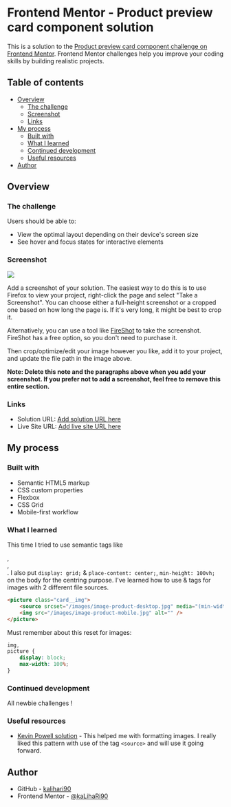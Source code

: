 # Frontend Mentor - Product preview card component solution

This is a solution to the [Product preview card component challenge on Frontend Mentor](https://www.frontendmentor.io/challenges/product-preview-card-component-GO7UmttRfa). Frontend Mentor challenges help you improve your coding skills by building realistic projects.

## Table of contents

- [Overview](#overview)
  - [The challenge](#the-challenge)
  - [Screenshot](#screenshot)
  - [Links](#links)
- [My process](#my-process)
  - [Built with](#built-with)
  - [What I learned](#what-i-learned)
  - [Continued development](#continued-development)
  - [Useful resources](#useful-resources)
- [Author](#author)

## Overview

### The challenge

Users should be able to:

- View the optimal layout depending on their device's screen size
- See hover and focus states for interactive elements

### Screenshot

![](./screenshot.jpg)

Add a screenshot of your solution. The easiest way to do this is to use Firefox to view your project, right-click the page and select "Take a Screenshot". You can choose either a full-height screenshot or a cropped one based on how long the page is. If it's very long, it might be best to crop it.

Alternatively, you can use a tool like [FireShot](https://getfireshot.com/) to take the screenshot. FireShot has a free option, so you don't need to purchase it.

Then crop/optimize/edit your image however you like, add it to your project, and update the file path in the image above.

**Note: Delete this note and the paragraphs above when you add your screenshot. If you prefer not to add a screenshot, feel free to remove this entire section.**

### Links

- Solution URL: [Add solution URL here](https://your-solution-url.com)
- Live Site URL: [Add live site URL here](https://your-live-site-url.com)

## My process

### Built with

- Semantic HTML5 markup
- CSS custom properties
- Flexbox
- CSS Grid
- Mobile-first workflow

### What I learned

This time I tried to use semantic tags like <article>, <main>, <footer>.
I also put `display: grid;` & `place-content: center;`, `min-height: 100vh;` on the body for the centring purpose.
I've learned how to use <picture> & <source> tags for images with 2 different file sources.

```html
<picture class="card__img">
	<source srcset="/images/image-product-desktop.jpg" media="(min-width: 600px)" />
	<img src="/images/image-product-mobile.jpg" alt="" />
</picture>
```

Must remember about this reset for images:

```css
img,
picture {
	display: block;
	max-width: 100%;
}
```

### Continued development

All newbie challenges !

### Useful resources

- [Kevin Powell solution](https://www.youtube.com/watch?v=B2WL6KkqhLQ&t=1102s&ab_channel=KevinPowell) - This helped me with formatting images. I really liked this pattern with use of the tag `<source>` and will use it going forward.

## Author

- GitHub - [kalihari90](https://github.com/kalihari90)
- Frontend Mentor - [@kaLihaRi90](https://www.frontendmentor.io/profile/kalihari90)

